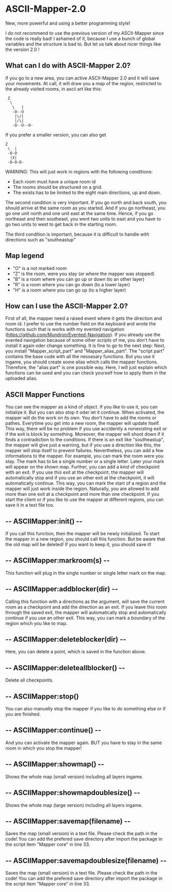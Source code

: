 # ASCII-Mapper-2.0

New, more powerful and using a better programming style!

I do not recommend to use the previous version of my ASCII-Mapper since the code is really bad! I ashamed of it, because I use a bunch of global variables and the structure is bad to. But let us talk about nicer things like the version 2.0 !

## What can I do with ASCII-Mapper 2.0?

If you go to a new area, you can active ASCII-Mapper 2.0 and it will save your movements. At call, it will draw you a map of the region, restricted to the already visited rooms, in ascii art like this:


 	 Z           
 	  \          
 	   \   |     
 	   -O--O     
 	    |\/|     
 	    |/\|     
 	   -O--O--O-



If you prefer a smaller version, you can also get


	Z       
 	 \  |   
 	 -O-O   
 	  |X|   
 	 -O-O-O-


 WARNING: This will just work in regions with the following conditions:
- Each room must have a unique room id
- The rooms should be structured on a grid.
- The exists has to be limited to the eight main directions, up and down.

The second condition is very important. If you go north and back south, you should arrive at the same room as you started.
And if you go northeast, you go one unit north and one unit east at the same time.
Hence, if you go northeast and then southeast, you went two units to east and you have to go two units
to west to get back in the starting room.

The third condition is important, because it is difficult to handle with directions such as "southeastup"

## Map legend
- "O" is a not marked room
- "Z" is the room, were you stay (or where the mapper was stopped)
- "B" is a room where you can go up or down (to an other layer)
- "R" is a room where you can go down (to a lower layer)
- "H" is a room where you can go up (to a higher layer)


## How can I use the ASCII-Mapper 2.0?

First of all, the mapper need a raised event where it gets the direction and room id. I prefer to use the number field on the keyboard and wrote the functions such that is works with my evented navigation (https://github.com/Mundron/Evented-Navigation).
If you already use the evented navigation because of some other scripts of me, you don't have to install it again oder change something. It is fine to go to the next step:
Next, you install "Mapper_script_part" and "Mapper_alias_part".
The "script part" contains the base code with all the nessesary functions.
But you use it ingame, you should create some alias which calls the mapper functions.
Therefore, the "alias part" is one possible way.
Here, I will just explain which functions can be used and you can check yourself how to apply them in the uploaded alias.



## ASCII Mapper Functions

You can see the mapper as a kind of object. If you like to use it, you can initialize it. But you can also stop it oder let it continue. When activated, the mapper will do the work on its own. You don't have to add the rooms or pathes.
Everytime you get into a new room, the mapper will update itself. This way, there will be no problem if you use accidently a nonexisting exit or if the exit is block by something. Moreover, the mapper will shoot down if it finds a contradiction to the conditions. If there is an exit like "southeastup", the mapper will give just a warning, but if you use a direction like this, the mapper will stop itself to prevent failures.
Nevertheless, you can add a few informations to the mapper.
For example, you can mark the room were you stay. The mark has to be a single number or a single letter. Later your mark will appear on the shown map.
Further, you can add a kind of checkpoint with an exit. If you use this exit at the checkpoint, the mapper will automatically stop and if you use an other exit at the checkpoint, it will automatically continue. This way, you can mark the start of a region and the mapper will just work inside the region. Naturally, you are allowed to add more than one exit at a checkpoint and more than one checkpoint.
If you start the client or if you like to use the mapper at different regions, you can save it in a text file too.

## --	ASCIIMapper:init()												 --
If you call this function, then the mapper will be newly initialized.
To start the mapper in a new region, you should call this function.
But be aware that the old map will be deleted!
If you want to keep it, you should save it!

## --	ASCIIMapper:markroom(s)										 --
This function will plug in the single number or single letter mark on the map.

## --	ASCIIMapper:addblocker(dir)								 --
Calling this function with a directions as the argument,
will save the current room as a checkpoint and add the direction as an exit.
If you leave this room through the saved exit, the mapper will automatically
stop and automatically continue if you use an other exit.
This way, you can mark a boundary of the region which you like to map.

## --	ASCIIMapper:deleteblocker(dir)						 --
Here, you can delete a point, which is saved in the function above.

## --	ASCIIMapper:deleteallblocker()						 --
Delete all checkpoints.

## --	ASCIIMapper:stop()
You can also manuelly stop the mapper if you like to do something else
or if you are finished.

## --	ASCIIMapper:continue()										 --
And you can activate the mapper again. BUT you have to stay in the same
room in which you stop the mapper!

## --	ASCIIMapper:showmap()											 --
Shows the whole map (small version) including all layers ingame.

## --	ASCIIMapper:showmapdoublesize()						 --
Shows the whole map (large version) including all layers ingame.

## --	ASCIIMapper:savemap(filename)							 --
Saves the map (small version) in a text file. Please check the path in the code! You can add the prefered save directory after import the package in the script item "Mapper core" in line 33.


## --	ASCIIMapper:savemapdoublesize(filename)		 --
Saves the map (small version) in a text file.  Please check the path in the code! You can add the prefered save directory after import the package in the script item "Mapper core" in line 33.
